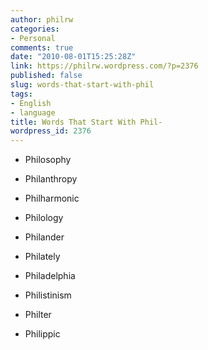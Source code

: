 ```yaml
---
author: philrw
categories:
- Personal
comments: true
date: "2010-08-01T15:25:28Z"
link: https://philrw.wordpress.com/?p=2376
published: false
slug: words-that-start-with-phil
tags:
- English
- language
title: Words That Start With Phil-
wordpress_id: 2376
---
```


* Philosophy

* Philanthropy

* Philharmonic

* Philology

* Philander

* Philately

* Philadelphia

* Philistinism

* Philter

* Philippic


